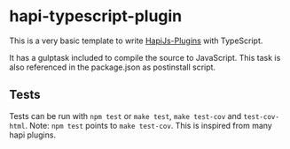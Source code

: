 # hapi-typescript-plugin

This is a very basic template to write [HapiJs-Plugins](http://hapijs.com/api#plugins) with TypeScript.

It has a gulptask included to compile the source to JavaScript. This task is also referenced in the package.json as postinstall script.

## Tests

Tests can be run with `npm test` or `make test`, `make test-cov` and `test-cov-html`.
Note:  `npm test` points to `make test-cov`. This is inspired from many hapi plugins.
